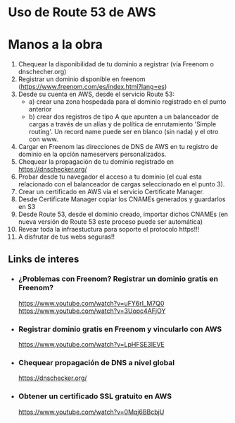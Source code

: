 # Uso de Route 53 de AWS

# Manos a la obra
1) Chequear la disponibilidad de tu dominio a registrar (vía Freenom o dnschecher.org)
2) Registrar un dominio disponible en freenom (https://www.freenom.com/es/index.html?lang=es)
3) Desde su cuenta en AWS, desde el servicio Route 53:
    - a) crear una zona hospedada para el dominio registrado en el punto anterior
    - b) crear dos registros de tipo A que apunten a un balanceador de cargas a través de un alías y de política de enrutamiento 'Simple routing'. Un record name puede ser en blanco (sin nada) y el otro con www.
4) Cargar en Freenom las direcciones de DNS de AWS en tu registro de dominio en la opción nameservers personalizados.
5) Chequear la propagación de tu dominio registrado en https://dnschecker.org/
6) Probar desde tu navegador el acceso a tu dominio (el cual esta relacionado con el balanceador de cargas seleccionado en el punto 3).
7) Crear un certificado en AWS vía el servicio Certificate Manager.
8) Desde Certificate Manager copiar los CNAMEs generados y guardarlos en S3
9) Desde Route 53, desde el dominio creado, importar dichos CNAMEs (en nueva versión de Route 53 este proceso puede ser automática)
10) Revear toda la infraestuctura para soporte el protocolo https!!!
11) A disfrutar de tus webs seguras!!


## Links de interes

- ### ¿Problemas con Freenom? Registrar un dominio gratis en Freenom?
    https://www.youtube.com/watch?v=uFY6rI_M7Q0
    https://www.youtube.com/watch?v=3Uopc4AFjOY

- ### Registrar dominio gratis en Freenom y vincularlo con AWS 
    https://www.youtube.com/watch?v=LpHFSE3IEVE

- ### Chequear propagación de DNS a nivel global
    https://dnschecker.org/

- ### Obtener un certificado SSL gratuito en AWS
    https://www.youtube.com/watch?v=0Mqj6BBcbjU    


